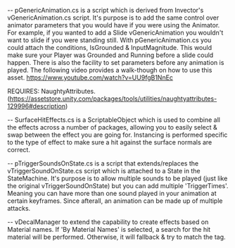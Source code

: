 -- pGenericAnimation.cs is a script which is derived from Invector's vGenericAnimation.cs script.  It's purpose is to add the same control over animator parameters that you would have if you were using the Animator.  For example, if you wanted to add a Slide vGenericAnimation you wouldn't want to slide if you were standing still.  With pGenericAnimation.cs you could attach the conditions, IsGrounded & InputMagnitude.  This would make sure your Player was Grounded and Running before a slide could happen.
There is also the facility to set parameters before any animation is played. The following video provides a walk-though on how to use this asset.
https://www.youtube.com/watch?v=UU9fgB1NnEc

REQUIRES: NaughtyAttributes. (https://assetstore.unity.com/packages/tools/utilities/naughtyattributes-129996#description)

-- SurfaceHitEffects.cs is a ScriptableObject which is used to combine all the effects across a number of packages, allowing you to easily select & swap between the effect you are going for.  Instancing is performed specific to the type of effect to make sure a hit against the surface normals are correct.

-- pTriggerSoundsOnState.cs is a script that extends/replaces the vTriggerSoundOnState.cs script which is attached to a State in the StateMachine.  It's purpose is to allow multiple sounds to be played (just like the original vTriggerSoundOnState) but you can add multiple 'TriggerTimes'.  Meaning you can have more than one sound played in your animation at certain keyframes.  Since afterall, an animation can be made up of multiple attacks.

-- vDecalManager to extend the capability to create effects based on Material names.  If 'By Material Names' is selected, a search for the hit material will be performed.  Otherwise, it will fallback & try to match the tag.
